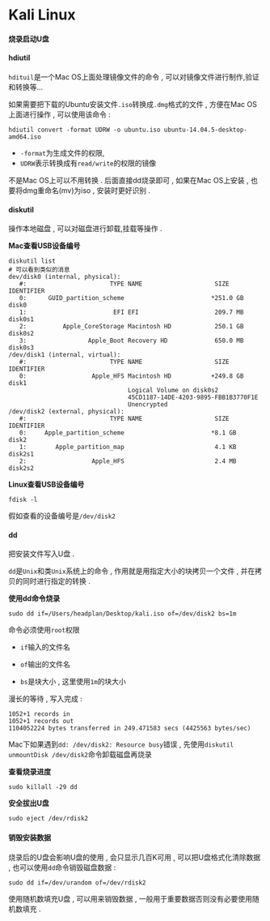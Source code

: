 # Kali Linux

#### 烧录启动U盘

#### hdiutil

`hdituil`是一个Mac OS上面处理镜像文件的命令 , 可以对镜像文件进行制作,验证和转换等...

如果需要把下载的Ubuntu安装文件`.iso`转换成`.dmg`格式的文件 , 方便在Mac OS上面进行操作 , 可以使用该命令 :

```
hdiutil convert -format UDRW -o ubuntu.iso ubuntu-14.04.5-desktop-amd64.iso
```

* `-format`为生成文件的权限,
* `UDRW`表示转换成有`read/write`的权限的镜像

不是Mac OS上可以不用转换 . 后面直接dd烧录即可 , 如果在Mac OS上安装 , 也要将dmg重命名\(mv\)为iso , 安装时更好识别 .

#### diskutil

操作本地磁盘 , 可以对磁盘进行卸载,挂载等操作 .

**Mac查看USB设备编号**

```asciidoc
diskutil list
# 可以看到类似的消息
dev/disk0 (internal, physical):
   #:                       TYPE NAME                    SIZE       IDENTIFIER
   0:      GUID_partition_scheme                        *251.0 GB   disk0
   1:                        EFI EFI                     209.7 MB   disk0s1
   2:          Apple_CoreStorage Macintosh HD            250.1 GB   disk0s2
   3:                 Apple_Boot Recovery HD             650.0 MB   disk0s3
/dev/disk1 (internal, virtual):
   #:                       TYPE NAME                    SIZE       IDENTIFIER
   0:                  Apple_HFS Macintosh HD           +249.8 GB   disk1
                                 Logical Volume on disk0s2
                                 45CD1187-14DE-4203-9895-FBB1B3770F1E
                                 Unencrypted
/dev/disk2 (external, physical):
   #:                       TYPE NAME                    SIZE       IDENTIFIER
   0:     Apple_partition_scheme                        *8.1 GB     disk2
   1:        Apple_partition_map                         4.1 KB     disk2s1
   2:                  Apple_HFS                         2.4 MB     disk2s2
```

**Linux查看USB设备编号**

```
fdisk -l
```

假如查看的设备编号是`/dev/disk2`

#### dd

把安装文件写入U盘 .

`dd`是`Unix`和类`Unix`系统上的命令 , 作用就是用指定大小的块拷贝一个文件 , 并在拷贝的同时进行指定的转换 .

**使用dd命令烧录**

```
sudo dd if=/Users/headplan/Desktop/kali.iso of=/dev/disk2 bs=1m
```

命令必须使用`root`权限

* `if`输入的文件名

* `of`输出的文件名

* `bs`是块大小 , 这里使用`1m`的块大小

漫长的等待 , 写入完成 :

```
1052+1 records in
1052+1 records out
1104052224 bytes transferred in 249.471583 secs (4425563 bytes/sec)
```

Mac下如果遇到`dd: /dev/disk2: Resource busy`错误 , 先使用`diskutil unmountDisk /dev/disk2`命令卸载磁盘再烧录

**查看烧录进度**

```
sudo killall -29 dd
```

**安全拔出U盘**

```
sudo eject /dev/rdisk2
```

#### 销毁安装数据

烧录后的U盘会影响U盘的使用 , 会只显示几百K可用 , 可以把U盘格式化清除数据 , 也可以使用`dd`命令销毁磁盘数据 :

```
sudo dd if=/dev/urandom of=/dev/rdisk2
```

使用随机数填充U盘 , 可以用来销毁数据 , 一般用于重要数据否则没有必要使用随机数填充 .

